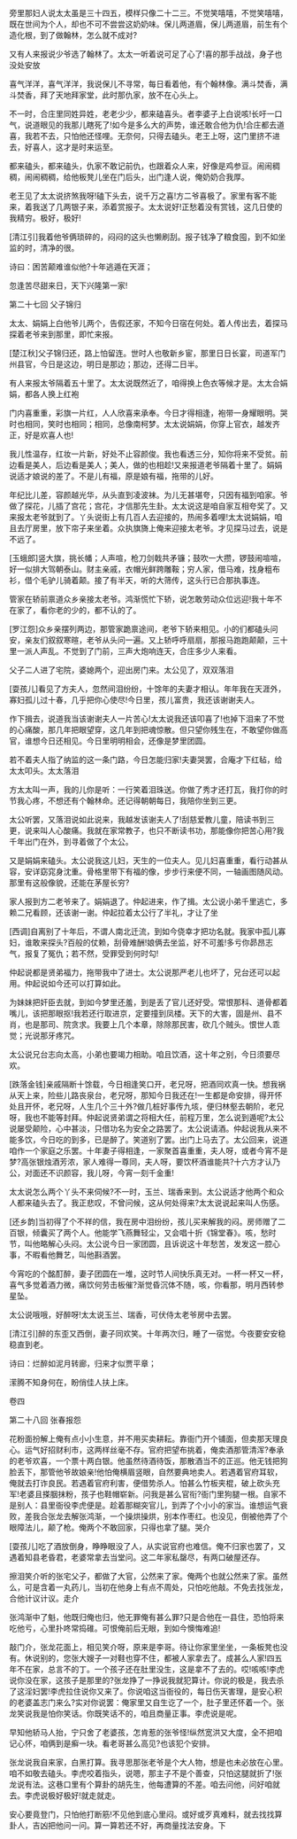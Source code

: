 <!-- { "loadSidebar": true } -->
旁里那妇人说太太虽是三十四五，模样只像二十二三。不觉笑嘻嘻，不觉笑嘻嘻，既在世间为个人，却也不可不尝尝这奶奶味。保儿两道眉，保儿两道眉，前生有个造化根，到了做翰林，怎么就不成对?

又有人来报说少爷选了翰林了。太太一听着说可足了心了!喜的那手战战，身子也没处安放

喜气洋洋，喜气洋洋，我说保儿不寻常，每日看着他，有个翰林像。满斗焚香，满斗焚香，拜了天地拜家堂，此时那仇家，放不在心头上。

不一时，合庄里同姓异姓，老老少少，都来磕喜头。者李婆子上白说咳!长吁一口气，说道眼见的我那儿瞎死了!如今是多么大的声势，谁还敢合他为仇!合庄都去道喜，我若不去，只怕他还怪哩。无奈何，只得去磕头。老王上呀，这门里挤不进去，好喜人，这才是时来运至。

都来磕头，都来磕头，仇家不敢记前仇，也跟着众人来，好像是鸡参豆。闹闹稠稠，闹闹稠稠，给他板凳儿坐在门后头，出门逢人说，俺奶奶合我厚。

老王见了太太说挤煞我呀!磕下头去，说千万之喜!方二爷喜极了。家里有客不能来，着我送了几两银子来，添着赏报子。太太说好!正愁着没有赏钱，这几日使的我精穷。极好，极好!

[清江引]我着他爷俩琐碎的，闷闷的这头也懒刷刮。报子钱净了粮食囤，到不如坐监的时，清净的很。

诗曰：困苦颠难谁似他?十年逃遁在天涯；

忽逢苦尽甜来日，天下兴隆第一家!

第二十七回  父子锦归

太太、娟娟上白他爷儿两个，告假还家，不知今日宿在何处。着人传出去，着探马探着老爷来到那里，即忙来报。

[楚江秋]父子锦归还，路上怕留连。世时人也敬新乡宦，那里日日长宴，司道军门州县官，今日是这边，明日是那边；那边，还得二日半。

有人来报太爷隔着五十里了。太太说既然近了，咱得换上色衣等候才是。太太合娟娟，都各人换上红袍

门内喜重重，彩旗一片红，人人欣喜来承奉。今日才得相逢，袍带一身耀眼明。哭时也相同，笑时也相同；相同，总像南柯梦。太太说娟娟，你穿上官衣，越发齐正，好是欢喜人也!

我儿性温存，红妆一片新，好处不止容颜俊。我也看透三分，知你将来不受贫。前边看是美人，后边看是美人；美人，做的也相趁!又来报道老爷隔着十里了。娟娟说适才娘说的差了。不是儿有福，原是娘有福，拖带的儿好。

年纪比儿差，容颜越光华，从头直到凌波袜。为儿无甚堪夸，只因有福到咱家。爷做了探花，儿插了宫花；宫花，才信那先生卦。太太说这是咱自家互相夸奖了。又来报太老爷就到了。丫头说街上有几百人去迎接的，热闹多着哩!太太说娟娟，咱且去厅房里，放下帘子来坐着。众执旗旖上俺来迎接太老爷。才见探马过去，说是不远了。

[玉蛾郎]竖大旗，挑长幡；人声喧，枪刀剑戟共矛镰；鼓吹一大攒，锣鼓闹喧喧，好一似排大驾朝泰山。财主亲戚，衣帽光鲜跨雕鞍；穷人家，借马难，找身粗布衫，借个毛驴儿骑着颠。接了有半天，听的大筛传，这头行已合那执事连。

管家在轿前禀道众乡亲接太老爷。鸿渐慌忙下轿，说怎敢劳动众位远迎!我十年不在家了，看你老的少的，都不认的了。

[罗江怨]众乡亲摆列两边，那管家跪禀途间，老爷下轿来相见。小的们都磕头问安，亲友们叙叙寒暄，老爷从头问一遍。又上轿呼呼扇扇，那报马跑跑颠颠，三十里一派人声乱。不觉到了门前，三声大炮响连天，合庄多少人来看。

父子二人进了宅院，婆媳两个，迎出房门来。太公见了，双双落泪

[耍孩儿]看见了方夫人，忽然间泪纷纷，十馀年的夫妻才相认。年年我在天涯外，寡妇孤儿过十春，几乎把你心使尽!今日里，孩儿富贵，我还该谢谢夫人。

作下揖去，说道我当该谢谢夫人一片苦心!太太说我还该叩喜了!也掉下泪来了不觉的心痛酸，那几年把眼望穿，这几年到把魂惊散。但只望你残生在，不敢望你做高官，谁想今日还相见。今日里明明相会，还像是梦里团圆。

若不着夫人指了纳监的这一条门路，今日怎能归家!夫妻哭罢，合庵才下红毡，给太太叩头。太太落泪

方太太叫一声，我的儿你是听：一行笑着泪珠送。你做了秀才还打瓦，我打你的时节我心疼，不想还有个翰林命。还记得朝朝每日，我陪你坐到三更。

太公听罢，又落泪说如此说来，我越发该谢夫人了!刮慈爱教儿童，陪读书到三更，说来叫人心酸痛。我就在家常教子，也只不断读书功，那能像你把苦心用?我千年出门在外，到寻着做了个太公。

又是娟娟来磕头。太公说我这儿妇，天生的一位夫人。见儿妇喜重重，看行动甚从容，安详窈窕身沈重。骨格里带下有福的像，步步行来便不同，一轴画图随风动。那里有这般像貌，还能在茅屋长穷?

家人报到方二老爷来了。娟娟退了。仲起进来，作了揖。太公说小弟千里逃亡，多赖二兄看顾，还该谢一谢。仲起拉着太公行了半礼，才让了坐

[西调]自离别了十年后，不谓人南北迁流，到如今侥幸才把功名就。我家中孤儿寡妇，谁敢来探头?百般的仗赖，刮骨难酬!娘俩去坐监，好不可羞!多亏你昴昂志气，报复了冤仇；若不然，受罪受到何时勾!

仲起说都是贤弟福力，拖带我中了进士。太公说那严老儿也坏了，兄台还可以起用。仲起说如今还可以打算如此。

为妹妹把奸臣去就，到如今梦里还羞，到是丢了官儿还好受。常恨那科、道骨都着嘴儿，该把那眼抠!我若还行取进京，定要撞到凤楼。天下的大害，固是州、县不肖，也是那司、院贪求。我要上几个本章，除除那民害，砍几个贼头。恨世人乖觉；光说那牙疼咒。

太公说兄台志向太高，小弟也要竭力相助。咱且饮酒，这十年之别，今日须要尽欢。

[跌落金钱]亲戚隔断十馀载，今日相逢笑口开，老兄呀，把酒同欢真一快。想我祸从天上来，险些儿路丧泉台，老兄呀，那知今日我还在!一生都是命安排，得开怀处且开怀，老兄呀，人生几个三十外?做几桩好事传九垓，便归林壑去朝阶，老兄呀，我也不能等封拜。仲起说贤弟谓之将相大任，前程万里，怎么说到遁呢?太公说屡受颠险，心中甚淡，只借功名为安全之路罢了。太公说请酒。仲起说我从来不能多饮，今日吃的到多，已是醉了。笑道别了罢。出门上马去了。太公回来，说道咱作一个家庭之乐罢。十年妻子得相逢，一家聚首喜重重，夫人呀，或者今宵不是梦?高张银烛酒芳浓，家人难得一尊同，夫人呀，要饮杯酒谁能共?十六方才认乃公，对面还不识颜容，我儿呀，今宵一刻千金重!

太太说怎么两个丫头不来伺候?不一时，玉兰、瑞香来到。太公说适才他两个和众人都来磕头去了。我正悲叹，不曾问候，这从何处得来?太太说说起来叫人伤感。

[还乡韵]当初得了个不祥的信，我在房中泪纷纷，孩儿买来解我的闷。房师赠了二百银，倾囊买了两个人。他能学飞燕舞轻尘，又会唱十折《锦堂春》。咳，愁时节，叫他略解心头闷。太公说今日一家团圆，且诉说这十年愁苦，发发这一腔心事，不暇看他舞艺，叫他斟酒罢。

今宵吃的个酩酊醉，妻子团圆在一堆，这时节人间快乐真无对。一杯一杯又一杯，喜气多觉着酒力微，痛饮何劳击板催?渐觉昏沉体不随，咳，你看那，明月西转参星坠。

太公说哦哦，好醉呀!太太说玉兰、瑞香，可伏侍太老爷房中去罢。

[清江引]醉的东歪又西倒，妻子同欢笑。十年两次归，睡了一宿觉。今夜要安安稳稳直到老。

诗曰：烂醉如泥月转廊，归来才似贾平章；

潆腾不知身何在，盼俏佳人扶上床。

卷四

第二十八回  张春报怨

花粉面扮解上俺有点小小生意，并不用买卖耕耘。靠衙门开个铺面，但卖那天理良心。运气好招财利市，这两样丝毫不存。官府把望布挑着，俺卖酒那管清浑?奉承的老爷欢喜，一个票十两白银。他虽然待酒待饭，那散酒当不的正巡。他无钱把狗脸丢下，那管他爷故娘亲!他怕俺横眉竖眼，自然要典地卖人。若遇着官府耳软，俺就去打诈良民。若遇着官府利害，便借势杀人。怕甚么竹板夹棍，破上砍头充军!老婆且搽胭抹粉，孩子也鞋帽崭新。问我是甚么官衔?衙门里狗腿一根。自家不是别人：县里衙役李虎便是。趁着那糊突官儿，到弄了个小小的家当。谁想运气衰败，差我合张龙去解张鸿渐，一个操烘操烘，别本作枣红。也没见，倒被他弄了个眼障法儿，颠了枪。俺两个不敢回家，只得也拿了腿。哭介

[耍孩儿]吃了酒放倒身，睁睁眼没了人，从实说官府也难信。俺不归家也罢了，又遇着知县老昏君，老婆常拿去当堂问。这二年家私罄尽，有两口破屋还存。

擦泪笑介听的张宅父子，都做了大官，公然来了家。俺两个也就公然来了家。虽然么，可是含着一丸药儿，当初在他身上有点不周处，只怕吃他敲。不免去找张龙，合他计议计议。走介

张鸿渐中了魁，他既归俺也归，他无罪俺有甚么罪?只是合他在一县住，恐怕将来吃他亏，心里扑咚常捣碓。可恨俺前后无眼，到如今懊悔难追!

敲门介，张龙花面上，相见笑介呀，原来是李哥。待让你家里坐坐，一条板凳也没有。休说别的，您张大嫂子一对鞋也穿不住，都被人家拿去了。成甚么人家!四五年不在家，总言不的丁。一个孩子还在肚里没生，这是拿不了去的。哎!咳咳!李虎说你没在家，这孩子是那里的?张龙挣了一挣说我就犯算计。你说的极是，我去杀了这淫妇罢!李虎拉住说你又来了。你说咱这当衙役的，每日伤天害理，是安心积的老婆盖志门来么?实对你说罢：俺家里又自生讫了一个，肚子里还怀着一个。张龙笑说我是怕你笑话。你既笑话不的，咱且商量正事。李虎说是呢。

早知他轿马人抬，宁只舍了老婆孩，怎肯惹的张爷怪!纵然宽洪又大度，全不把咱记心怀，咱俩到是癣一块。看老哥甚么高见?也该犯个安排。

张龙说我自来家，白黑打算。我寻思那张老爷是个大人物，想是也未必放在心里。咱不如敬去磕头。李虎咬着指头，说嗯，那主子不是个善查，只怕这腿就折了!张龙说有法。这巷口里有个算卦的胡先生，他每遭算的不差。咱去问他，问好咱就去。李虎说极好极好!就走就走。

安心要竟登门，只怕他打断筋!不见他到底心里闷。或好或歹真难料，就去找找算卦人，吉凶把他问一问。算一算若还不好，再商量找法安身。下

